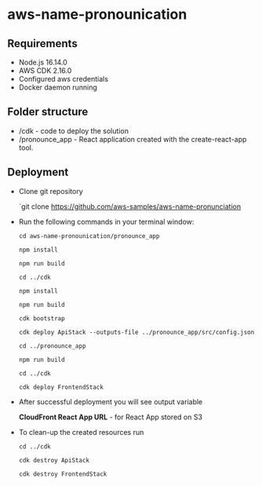 # aws-name-pronounication

## Requirements
- Node.js 16.14.0
- AWS CDK 2.16.0
- Configured aws credentials
- Docker daemon running

## Folder structure

- /cdk - code to deploy the solution 
- /pronounce_app - React application created with the create-react-app tool.


## Deployment
- Clone git repository

    `git clone https://github.com/aws-samples/aws-name-pronunciation

- Run the following commands in your terminal window:

    `cd aws-name-pronounication/pronounce_app`

    `npm install`

    `npm run build`

    `cd ../cdk`

    `npm install`

    `npm run build`

    `cdk bootstrap`

    `cdk deploy ApiStack --outputs-file ../pronounce_app/src/config.json`

    `cd ../pronounce_app`

    `npm run build`

    `cd ../cdk`

    `cdk deploy FrontendStack`

- After successful deployment you will see output variable

    **CloudFront React App URL** - for React App stored on S3

- To clean-up the created resources run

    `cd ../cdk`

    `cdk destroy ApiStack`
    
    `cdk destroy FrontendStack`
